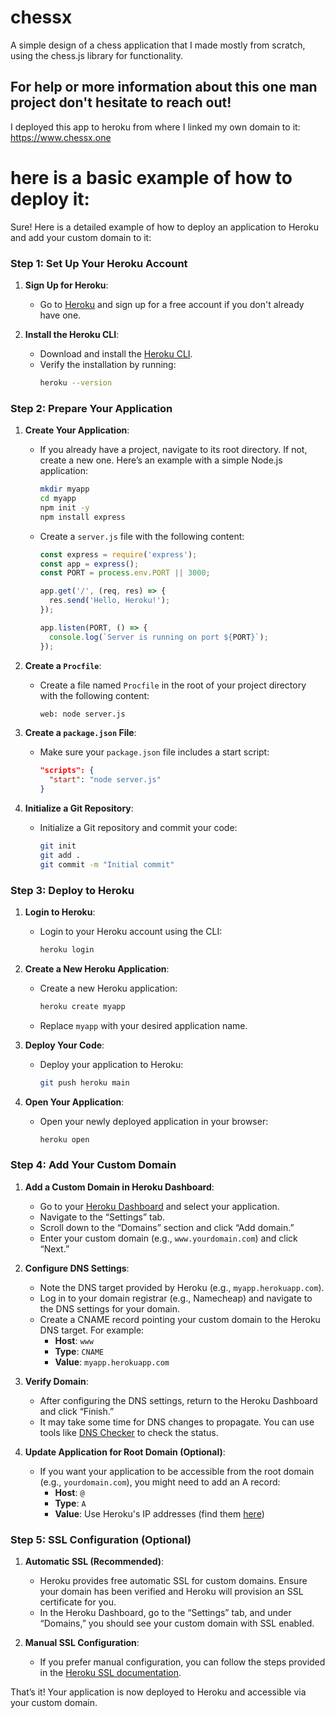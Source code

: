 # chessx
A simple design of a chess application that I made mostly from scratch, using the chess.js library for functionality.

## For help or more information about this one man project don't hesitate to reach out!

I deployed this app to heroku from where I linked my own domain to it: https://www.chessx.one

# here is a basic example of how to deploy it:

Sure! Here is a detailed example of how to deploy an application to Heroku and add your custom domain to it:

### Step 1: Set Up Your Heroku Account

1. **Sign Up for Heroku**:
   - Go to [Heroku](https://www.heroku.com/) and sign up for a free account if you don't already have one.

2. **Install the Heroku CLI**:
   - Download and install the [Heroku CLI](https://devcenter.heroku.com/articles/heroku-cli).
   - Verify the installation by running:
     ```bash
     heroku --version
     ```

### Step 2: Prepare Your Application

1. **Create Your Application**:
   - If you already have a project, navigate to its root directory. If not, create a new one. Here’s an example with a simple Node.js application:
     ```bash
     mkdir myapp
     cd myapp
     npm init -y
     npm install express
     ```
   - Create a `server.js` file with the following content:
     ```javascript
     const express = require('express');
     const app = express();
     const PORT = process.env.PORT || 3000;

     app.get('/', (req, res) => {
       res.send('Hello, Heroku!');
     });

     app.listen(PORT, () => {
       console.log(`Server is running on port ${PORT}`);
     });
     ```

2. **Create a `Procfile`**:
   - Create a file named `Procfile` in the root of your project directory with the following content:
     ```txt
     web: node server.js
     ```

3. **Create a `package.json` File**:
   - Make sure your `package.json` file includes a start script:
     ```json
     "scripts": {
       "start": "node server.js"
     }
     ```

4. **Initialize a Git Repository**:
   - Initialize a Git repository and commit your code:
     ```bash
     git init
     git add .
     git commit -m "Initial commit"
     ```

### Step 3: Deploy to Heroku

1. **Login to Heroku**:
   - Login to your Heroku account using the CLI:
     ```bash
     heroku login
     ```

2. **Create a New Heroku Application**:
   - Create a new Heroku application:
     ```bash
     heroku create myapp
     ```
   - Replace `myapp` with your desired application name.

3. **Deploy Your Code**:
   - Deploy your application to Heroku:
     ```bash
     git push heroku main
     ```

4. **Open Your Application**:
   - Open your newly deployed application in your browser:
     ```bash
     heroku open
     ```

### Step 4: Add Your Custom Domain

1. **Add a Custom Domain in Heroku Dashboard**:
   - Go to your [Heroku Dashboard](https://dashboard.heroku.com/) and select your application.
   - Navigate to the “Settings” tab.
   - Scroll down to the “Domains” section and click “Add domain.”
   - Enter your custom domain (e.g., `www.yourdomain.com`) and click “Next.”

2. **Configure DNS Settings**:
   - Note the DNS target provided by Heroku (e.g., `myapp.herokuapp.com`).
   - Log in to your domain registrar (e.g., Namecheap) and navigate to the DNS settings for your domain.
   - Create a CNAME record pointing your custom domain to the Heroku DNS target. For example:
     - **Host**: `www`
     - **Type**: `CNAME`
     - **Value**: `myapp.herokuapp.com`

3. **Verify Domain**:
   - After configuring the DNS settings, return to the Heroku Dashboard and click “Finish.”
   - It may take some time for DNS changes to propagate. You can use tools like [DNS Checker](https://dnschecker.org/) to check the status.

4. **Update Application for Root Domain (Optional)**:
   - If you want your application to be accessible from the root domain (e.g., `yourdomain.com`), you might need to add an A record:
     - **Host**: `@`
     - **Type**: `A`
     - **Value**: Use Heroku's IP addresses (find them [here](https://devcenter.heroku.com/articles/custom-domains#dns-targets))

### Step 5: SSL Configuration (Optional)

1. **Automatic SSL (Recommended)**:
   - Heroku provides free automatic SSL for custom domains. Ensure your domain has been verified and Heroku will provision an SSL certificate for you.
   - In the Heroku Dashboard, go to the “Settings” tab, and under “Domains,” you should see your custom domain with SSL enabled.

2. **Manual SSL Configuration**:
   - If you prefer manual configuration, you can follow the steps provided in the [Heroku SSL documentation](https://devcenter.heroku.com/articles/ssl).

That’s it! Your application is now deployed to Heroku and accessible via your custom domain.
